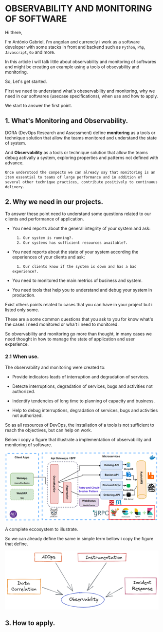 # OBSERVABILITY AND MONITORING OF SOFTWARE

Hi there,<br>

I'm António Gabriel, i'm angolan and currencly i work as a software developer with some stacks in front and backend such as `Python`, `Php`, `Javascript`, `Go` and more.

In this article i will talk little about observability and monitoring of softwares and might be creating an example using a tools of obsevability and monitoring.

So, Let's get started.

First we need to understand what's obeservability and monitoring, why we need in our softwares (usecase specifications), when use and how to apply.

We start to answer the first point.

## 1. What's Monitoring and Observability.

DORA (DevOps Research and Assessment) define **monitoring** as a tools or technique solution that allow the teams monitored and understand the state of system.

And **Observability** as a tools or technique solution that allow the teams debug activally a system, exploring properties and patterns not defined with advance.

    Once understood the conpects we can already say that monitoring is an item essential to teams of large performance and in addition of several other technique practices, contribute positively to continuous delivery.

## 2. Why we need in our projects.

To answer these point need to understand some questions related to our clients and performance of application.

- You need reports about the general integrity of your system and ask: <br>
 
        1. Our system is running?.
        2. Our systems has sufficient resources available?. 

- You need reports about the state of your system according the experiences of your clients and ask: <br>

        1. Our clients know if the system is down and has a bad experience?.

- You need to monitored the main metrics of business and system.
- You need tools that help you to understand and debug your system in production.

Exist others points related to cases that you can have in your project but i listed only some.

These are a some common questions that you ask to you for know what's the cases i need monitored or wha't i need to monitored.

So obvervability and monitoring go more than thought, in many cases we need thought in how to manage the state of application and user experience.

### 2.1 When use.

The observability and monitoring were created to:

- Provide indicators leads of interruption and degradation of services.

- Detecte interruptions, degradation of services, bugs and activities not authorized.

- Indentify tendencies of long time to planning of capacity and business.

- Help to debug interruptions, degradation of services, bugs and activities not authorized.

So as all resources of DevOps, the installation of a tools is not sufficient to reach the objectives, but can help on work.

Below i copy a figure that illustrate a implementation of observability and monitoring of software.

<img src="assets/fig1.png" alt="observability and monitoring image">

A complete eccosystem to illustrate.

So we can already define the same in simple term bellow i copy the figure that define.

<img src="assets/fig2.png" alt="observability and monitoring image">

## 3. How to apply.

